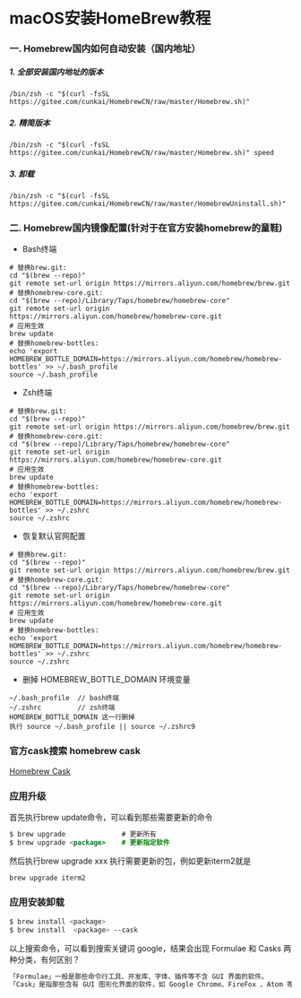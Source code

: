 # macOS安装HomeBrew教程
### 一. Homebrew国内如何自动安装（国内地址）
##### 1. 全部安装国内地址的版本
```
/bin/zsh -c "$(curl -fsSL https://gitee.com/cunkai/HomebrewCN/raw/master/Homebrew.sh)"
```
##### 2. 精简版本
```
/bin/zsh -c "$(curl -fsSL https://gitee.com/cunkai/HomebrewCN/raw/master/Homebrew.sh)" speed
```
##### 3. 卸载
```
/bin/zsh -c "$(curl -fsSL https://gitee.com/cunkai/HomebrewCN/raw/master/HomebrewUninstall.sh)"
```
### 二. Homebrew国内镜像配置(针对于在官方安装homebrew的童鞋)
- Bash终端
```
# 替换brew.git:
cd "$(brew --repo)"
git remote set-url origin https://mirrors.aliyun.com/homebrew/brew.git
# 替换homebrew-core.git:
cd "$(brew --repo)/Library/Taps/homebrew/homebrew-core"
git remote set-url origin https://mirrors.aliyun.com/homebrew/homebrew-core.git
# 应用生效
brew update
# 替换homebrew-bottles:
echo 'export HOMEBREW_BOTTLE_DOMAIN=https://mirrors.aliyun.com/homebrew/homebrew-bottles' >> ~/.bash_profile
source ~/.bash_profile
```
- Zsh终端
```
# 替换brew.git:
cd "$(brew --repo)"
git remote set-url origin https://mirrors.aliyun.com/homebrew/brew.git
# 替换homebrew-core.git:
cd "$(brew --repo)/Library/Taps/homebrew/homebrew-core"
git remote set-url origin https://mirrors.aliyun.com/homebrew/homebrew-core.git
# 应用生效
brew update
# 替换homebrew-bottles:
echo 'export HOMEBREW_BOTTLE_DOMAIN=https://mirrors.aliyun.com/homebrew/homebrew-bottles' >> ~/.zshrc
source ~/.zshrc
```
- 恢复默认官网配置
```
# 替换brew.git:
cd "$(brew --repo)"
git remote set-url origin https://mirrors.aliyun.com/homebrew/brew.git
# 替换homebrew-core.git:
cd "$(brew --repo)/Library/Taps/homebrew/homebrew-core"
git remote set-url origin https://mirrors.aliyun.com/homebrew/homebrew-core.git
# 应用生效
brew update
# 替换homebrew-bottles:
echo 'export HOMEBREW_BOTTLE_DOMAIN=https://mirrors.aliyun.com/homebrew/homebrew-bottles' >> ~/.zshrc
source ~/.zshrc
```
- 删掉 HOMEBREW_BOTTLE_DOMAIN 环境变量
```
~/.bash_profile  // bash终端
~/.zshrc         // zsh终端
HOMEBREW_BOTTLE_DOMAIN 这一行删掉
执行 source ~/.bash_profile || source ~/.zshrc9
```
### 官方cask搜索 homebrew cask
[Homebrew Cask](https://formulae.brew.sh/cask/)

### 应用升级
首先执行brew update命令，可以看到那些需要更新的命令
```java
$ brew upgrade              # 更新所有
$ brew upgrade <package>    # 更新指定软件
```
然后执行brew upgrade xxx 执行需要更新的包，例如更新iterm2就是
```bash
brew upgrade iterm2
```
### 应用安装卸载
```bash
$ brew install <package>
$ brew install  <package> --cask
```
以上搜索命令，可以看到搜索关键词 google，结果会出现 Formulae 和 Casks 两种分类，有何区别？
```bash
「Formulae」一般是那些命令行工具、开发库、字体、插件等不含 GUI 界面的软件。
「Cask」是指那些含有 GUI 图形化界面的软件，如 Google Chrome、FireFox 、Atom 等。
```

